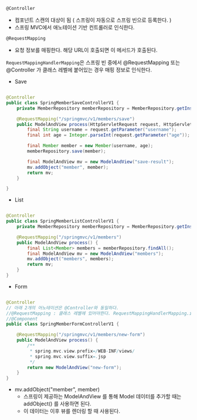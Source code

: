 `@Controller`

- 컴포넌트 스캔의 대상이 됨 ( 스프링이 자동으로 스프링 빈으로 등록한다. )
- 스프링 MVC에서 애노테이션 기반 컨트롤러로 인식한다.

`@RequestMapping`

- 요청 정보를 매핑한다. 해당 URL이 호출되면 이 메서드가 호출된다.

`RequestMappingHandlerMapping`은 스프링 빈 중에서 @RequestMapping 또는 @Controller 가 클래스 레벨에 붙어있는 경우 매핑 정보로 인식한다.

- Save

````java

@Controller
public class SpringMemberSaveControllerV1 {
    private MemberRepository memberRepository = MemberRepository.getInstance();

    @RequestMapping("/springmvc/v1/members/save")
    public ModelAndView process(HttpServletRequest request, HttpServletResponse response) {
        final String username = request.getParameter("username");
        final int age = Integer.parseInt(request.getParameter("age"));

        final Member member = new Member(username, age);
        memberRepository.save(member);

        final ModelAndView mv = new ModelAndView("save-result");
        mv.addObject("member", member);
        return mv;
    }

}
````

- List

````java

@Controller
public class SpringMemberListControllerV1 {
    private MemberRepository memberRepository = MemberRepository.getInstance();

    @RequestMapping("/springmvc/v1/members")
    public ModelAndView process() {
        final List<Member> members = memberRepository.findAll();
        final ModelAndView mv = new ModelAndView("members");
        mv.addObject("members", members);
        return mv;
    }
}
````

- Form

````java

@Controller
// 아래 2개의 어노테이션은 @Controller와 동일하다.
//@RequestMapping : 클래스 레벨에 있어야한다. RequestMappingHandlerMapping.isHandler를 보면 알 수 있다.
//@Component
public class SpringMemberFormControllerV1 {

    @RequestMapping("/springmvc/v1/members/new-form")
    public ModelAndView process() {
        /**
         * spring.mvc.view.prefix=/WEB-INF/views/
         * spring.mvc.view.suffix=.jsp
         */
        return new ModelAndView("new-form");
    }
}
````

- mv.addObject("member", member)
  - 스프링이 제공하는 ModelAndView 를 통해 Model 데이터를 추가할 때는 addObject() 를 사용하면 된다. 
  - 이 데이터는 이후 뷰를 렌더링 할 때 사용된다.
